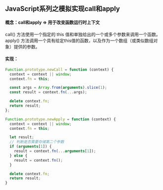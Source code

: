 ## **JavaScript系列之模拟实现call和apply**

#### 概念：call和apply => 用于改变函数运行时上下文
call() 方法使用一个指定的 this 值和单独给出的一个或多个参数来调用一个函数。
apply() 方法调用一个具有给定this值的函数，以及作为一个数组（或类似数组对象）提供的参数。

#### 实现：
```js
Function.prototype.newCall = function (context) {
  context = context || window;
  context.fn = this;

  const args = Array.from(arguments).slice(1);
  const result = context.fn(...args);

  delete context.fn;
  return result;
};

Function.prototype.newApply = function (context) {
  context = context || window;
  context.fn = this;

  let result;
  // 判断是否需要存储第二个参数
  if (arguments[1]) {
    result = context.fn(...arguments[1]);
  } else {
    result = context.fn();
  }

  delete context.fn;
  return result;
}
```
